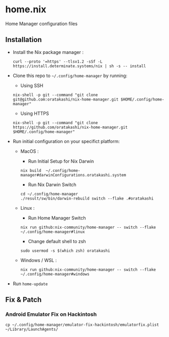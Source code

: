 # home.nix

Home Manager configuration files

## Installation

- Install the Nix package manager :

  ```
  curl --proto '=https' --tlsv1.2 -sSf -L https://install.determinate.systems/nix | sh -s -- install
  ```

- Clone this repo to `~/.config/home-manager` by running:

  - Using SSH

  ```
  nix-shell -p git --command "git clone git@github.com:oratakashi/nix-home-manager.git $HOME/.config/home-manager"
  ```

  - Using HTTPS
  
  ```
  nix-shell -p git --command "git clone https://github.com/oratakashi/nix-home-manager.git $HOME/.config/home-manager"
  ```

- Run initial configuration on your specifict platform:

  - MacOS :

    - Run Initial Setup for Nix Darwin

    ```
    nix build  ~/.config/home-manager#darwinConfigurations.oratakashi.system
    ```

    - Run Nix Darwin Switch

    ```
    cd ~/.config/home-manager
    ./result/sw/bin/darwin-rebuild switch --flake .#oratakashi
    ```

  - Linux :

    - Run Home Manager Switch 

    ```
    nix run github:nix-community/home-manager -- switch --flake ~/.config/home-manager#linux
    ```

    - Change default shell to zsh

    ```
    sudo usermod -s $(which zsh) oratakashi
    ```

  - Windows / WSL :

    ```
    nix run github:nix-community/home-manager -- switch --flake ~/.config/home-manager#windows
    ```

- Run `home-update`

## Fix & Patch

### Android Emulator Fix on Hackintosh

```
cp ~/.config/home-manager/emulator-fix-hackintosh/emulatorfix.plist ~/Library/LaunchAgents/
```